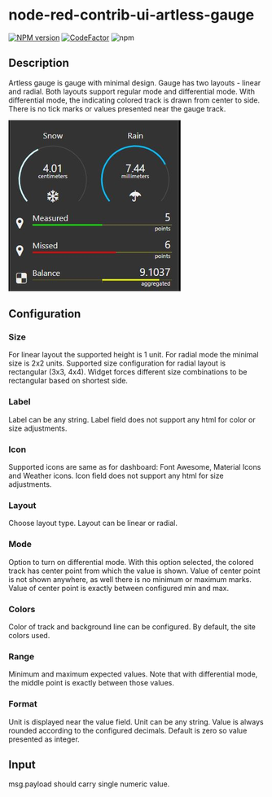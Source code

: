 # node-red-contrib-ui-artless-gauge



[![NPM version][npm-image]][npm-url]
[![CodeFactor](https://www.codefactor.io/repository/github/hotnipi/node-red-contrib-ui-artless-gauge/badge)](https://www.codefactor.io/repository/github/hotnipi/node-red-contrib-ui-state-trail)
![npm](https://img.shields.io/npm/dm/node-red-contrib-ui-artless-gauge)

[npm-image]: http://img.shields.io/npm/v/node-red-contrib-ui-artless-gauge.svg
[npm-url]: https://www.npmjs.com/package/node-red-contrib-ui-artless-gauge


## Description


Artless gauge is gauge with minimal design. Gauge has two layouts - linear and radial. Both layouts support regular mode and differential mode. With differential mode, the indicating colored track is drawn from center to side. There is no tick marks or values presented near the gauge track. 


![Node-RED dashboard widget node-red-contrib-ui-artless-gauge](images/node-red-dashboard-widget-artless-gauge.JPG)


## Configuration
### Size
For linear layout the supported height is 1 unit.
For radial mode the minimal size is 2x2 units. Supported size configuration for radial layout is rectangular (3x3, 4x4). Widget forces different size combinations to be rectangular based on shortest side.

### Label
Label can be any string. Label field does not support any html for color or size adjustments.

### Icon
Supported icons are same as for dashboard: Font Awesome, Material Icons and Weather icons. 
Icon field does not support any html for size adjustments.

### Layout
Choose layout type. Layout can be linear or radial.

### Mode
Option to turn on differential mode. With this option selected, the colored track has center point from which the value is shown. Value of center point is not shown anywhere, as well there is no minimum or maximum marks. Value of center point is exactly between configured min and max.

### Colors
Color of track and background line can be configured. By default, the site colors used.

### Range
Minimum and maximum expected values. Note that with differential mode, the middle point is exactly between those values.

### Format
Unit is displayed near the value field. Unit can be any string.
Value is always rounded according to the configured decimals. Default is zero so value presented as integer.  

## Input 
msg.payload should carry single numeric value.
